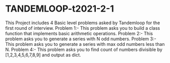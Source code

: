 # TANDEMLOOP-t2021-2-1

This Project includes 4 Basic level problems asked by Tandemloop for the first round of interview.
Problem 1:- This problem asks you to build a class function that implements basic arithmetic operations.
Problem 2:- This problem asks you to generate a series with N odd numbers.
Problem 3:- This problem asks you to generate a series with max odd numbers less than N.
Problem 4:- This problem asks you to find count of numbers divisible by [1,2,3,4,5,6,7,8,9] and output as dict.  
